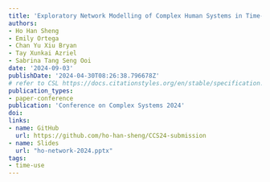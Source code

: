 ```yaml
---
title: 'Exploratory Network Modelling of Complex Human Systems in Time-Use Research: Results from Wave 1 of the Singapore NCSS-NAK 360 Panel Study'
authors:
- Ho Han Sheng
- Emily Ortega
- Chan Yu Xiu Bryan
- Tay Xunkai Azriel
- Sabrina Tang Seng Ooi
date: '2024-09-03'
publishDate: '2024-04-30T08:26:38.796678Z'
# refer to CSL https://docs.citationstyles.org/en/stable/specification.html#appendix-iii-types
publication_types: 
- paper-conference
publication: 'Conference on Complex Systems 2024'
doi: 
links:
- name: GitHub
  url: https://github.com/ho-han-sheng/CCS24-submission
- name: Slides
  url: "ho-network-2024.pptx"
tags:
- time-use
---
```

